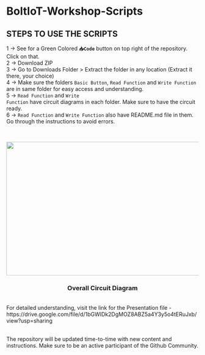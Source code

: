 # BoltIoT-Workshop-Scripts

## STEPS TO USE THE SCRIPTS

1 -> See for a Green Colored <code><b>📥Code</b></code> button on top right of the repository. Click on that. <br>
2 -> Download ZIP <br>
3 -> Go to Downloads Folder > Extract the folder in any location (Extract it there, your choice) <br>
4 -> Make sure the folders <code>Basic Button</code>, <code>Read Function</code> and <code>Write Function</code> are in same folder for easy access and understanding. <br>
5 -> <code>Read Function</code> and <code>Write Function</code> have circuit diagrams in each folder. Make sure to have the circuit ready. <br>
6 -> <code>Read Function</code> and <code>Write Function</code> also have README.md file in them. Go through the instructions to avoid errors.

<br>
<p align="center">
  <img src="https://user-images.githubusercontent.com/52236719/125461009-bbdbcecb-7615-40d1-9aca-0900c82c9697.png" width="540" height="350"><br>
  <h3 align="center">Overall Circuit Diagram</h3>
</p>

<br>
For detailed understanding, visit the link for the Presentation file - https://drive.google.com/file/d/1bGWIDk2DgMOZ8ABZ5a4Y3y5o4tERuJxb/view?usp=sharing
<br><br>

The repository will be updated time-to-time with new content and instructions. Make sure to be an active participant of the Github Community.
